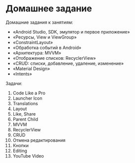 # Домашнее задание

Домашние задания к занятиям:
* «Android Studio, SDK, эмулятор и первое приложение»
* «Ресурсы, View и ViewGroup»
* «ConstraintLayout»
* «Обработка событий в Android»
* «Архитектура: MVVM»
* «Отображение списков: RecyclerView»
* «CRUD: списки, добавление, удаление, изменение»
* «Material Design»
* «Intents»

Задачи:
1. Code Like a Pro
1. Launcher Icon
1. Translations
1. Layout
1. Like, Share
1. Parent Child
1. MVVM
1. RecyclerView
1. CRUD
1. Отмена редактирования
1. Кнопки
1. Editing
1. YouTube Video